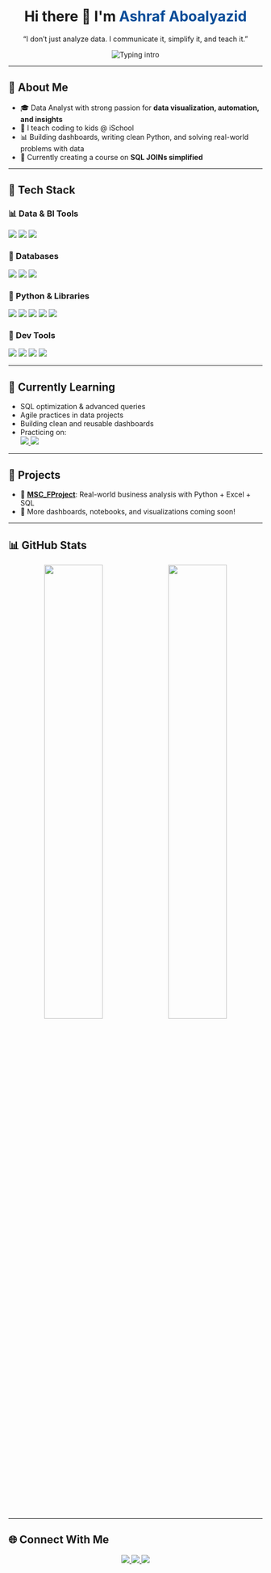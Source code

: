 <h1 align="center">Hi there 👋 I'm <span style="color:#004c98;">Ashraf Aboalyazid</span></h1>

<p align="center">
  “I don’t just analyze data. I communicate it, simplify it, and teach it.”
</p>

<p align="center">
  <img src="https://readme-typing-svg.demolab.com?font=Fira+Code&weight=600&size=22&pause=1000&color=004C98&center=true&vCenter=true&width=500&lines=Data+Analyst+%F0%9F%93%8A;Educator+%7C+Content+Creator;Python+%7C+SQL+%7C+Power+BI+%7C+Excel;Turning+data+into+insights+%E2%9C%85" alt="Typing intro" />
</p>

---

## 🧠 About Me

- 🎓 Data Analyst with strong passion for **data visualization, automation, and insights**  
- 🧹 I teach coding to kids @ iSchool  
- 📊 Building dashboards, writing clean Python, and solving real-world problems with data  
- 🚀 Currently creating a course on **SQL JOINs simplified**

---

## 💼 Tech Stack

### 📊 Data & BI Tools
<p>
  <img src="https://img.shields.io/badge/Excel-217346?style=for-the-badge&logo=microsoft-excel&logoColor=white" />
  <img src="https://img.shields.io/badge/Google_Sheets-34A853?style=for-the-badge&logo=google-sheets&logoColor=white" />
  <img src="https://img.shields.io/badge/Power_BI-F2C811?style=for-the-badge&logo=power-bi&logoColor=black" />
</p>

### 💾 Databases
<p>
  <img src="https://img.shields.io/badge/MySQL-005C84?style=for-the-badge&logo=mysql&logoColor=white" />
  <img src="https://img.shields.io/badge/SQL_Server-CC2927?style=for-the-badge&logo=microsoft-sql-server&logoColor=white" />
  <img src="https://img.shields.io/badge/PostgreSQL-336791?style=for-the-badge&logo=postgresql&logoColor=white" />
</p>

### 🐍 Python & Libraries
<p>
  <img src="https://img.shields.io/badge/Python-3776AB?style=for-the-badge&logo=python&logoColor=white" />
  <img src="https://img.shields.io/badge/Pandas-150458?style=for-the-badge&logo=pandas&logoColor=white" />
  <img src="https://img.shields.io/badge/NumPy-013243?style=for-the-badge&logo=numpy&logoColor=white" />
  <img src="https://img.shields.io/badge/Matplotlib-11557C?style=for-the-badge&logo=matplotlib&logoColor=white" />
  <img src="https://img.shields.io/badge/Seaborn-4B8BBE?style=for-the-badge&logo=python&logoColor=white" />
</p>

### 🧪 Dev Tools
<p>
  <img src="https://img.shields.io/badge/Jupyter-F37626?style=for-the-badge&logo=jupyter&logoColor=white" />
  <img src="https://img.shields.io/badge/Anaconda-44A833?style=for-the-badge&logo=anaconda&logoColor=white" />
  <img src="https://img.shields.io/badge/PyCharm-000000?style=for-the-badge&logo=pycharm&logoColor=white" />
  <img src="https://img.shields.io/badge/VS_Code-007ACC?style=for-the-badge&logo=visual-studio-code&logoColor=white" />
</p>

---

## 🚀 Currently Learning

- SQL optimization & advanced queries  
- Agile practices in data projects  
- Building clean and reusable dashboards  
- Practicing on:
  <br>
  <a href="https://leetcode.com/u/agaboalyazid/">
    <img src="https://img.shields.io/badge/LeetCode-FFA116?style=for-the-badge&logo=leetcode&logoColor=black" />
  </a>
  <a href="https://www.hackerrank.com/profile/agaboalyazid">
    <img src="https://img.shields.io/badge/HackerRank-2EC866?style=for-the-badge&logo=hackerrank&logoColor=white" />
  </a>

---

## 🧪 Projects

- 📂 **[MSC_FProject](https://github.com/agaboalyazid/MSC_FProject)**: Real-world business analysis with Python + Excel + SQL  
- 🧠 More dashboards, notebooks, and visualizations coming soon!

---

## 📊 GitHub Stats

<p align="center">
  <img src="https://github-readme-stats.vercel.app/api?username=agaboalyazid&show_icons=true&theme=default&title_color=004C98&icon_color=f26522&text_color=333&bg_color=ffffff" width="48%" />
  <img src="https://github-readme-streak-stats.herokuapp.com/?user=agaboalyazid&theme=default&ring=f26522&fire=004C98&currStreakLabel=f26522" width="48%" />
</p>

---

## 🌐 Connect With Me

<p align="center">
  <a href="https://www.linkedin.com/in/agaboalyazid" target="_blank">
    <img src="https://img.shields.io/badge/LinkedIn-004C98?style=for-the-badge&logo=linkedin&logoColor=white"/>
  </a>
  <a href="mailto:agaboalyazid@gmail.com">
    <img src="https://img.shields.io/badge/Gmail-F26522?style=for-the-badge&logo=gmail&logoColor=white"/>
  </a>
  <a href="https://github.com/agaboalyazid" target="_blank">
    <img src="https://img.shields.io/badge/GitHub_Profile-000?style=for-the-badge&logo=github&logoColor=white"/>
  </a>
</p>

